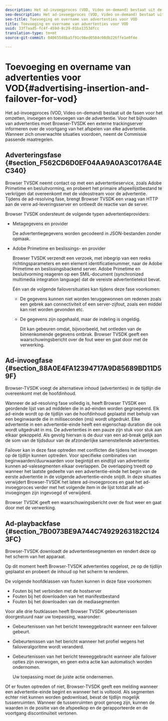 ```yaml
---
description: Het ad-invoegproces (VOD, Video on-demand) bestaat uit de fasen voor het omzetten, invoegen en toevoegen van de advertentie. Voor het bijhouden van advertenties moet Browser-TVSDK een externe trackingserver informeren over de voortgang van het afspelen van elke advertentie. Wanneer zich onverwachte situaties voordoen, neemt de Commissie passende maatregelen.
seo-description: Het ad-invoegproces (VOD, Video on-demand) bestaat uit de fasen voor het omzetten, invoegen en toevoegen van de advertentie. Voor het bijhouden van advertenties moet Browser-TVSDK een externe trackingserver informeren over de voortgang van het afspelen van elke advertentie. Wanneer zich onverwachte situaties voordoen, neemt de Commissie passende maatregelen.
seo-title: Toevoeging en overname van advertenties voor VOD
title: Toevoeging en overname van advertenties voor VOD
uuid: 33f7aad5-fc4f-459d-8c29-01ba1353dfcc
translation-type: tm+mt
source-git-commit: 040655d8ba5f91c98ed0584c08db226ffe1e0f4e

---
```



# Toevoeging en overname van advertenties voor VOD{#advertising-insertion-and-failover-for-vod}

Het ad-invoegproces (VOD, Video on-demand) bestaat uit de fasen voor het omzetten, invoegen en toevoegen van de advertentie. Voor het bijhouden van advertenties moet Browser-TVSDK een externe trackingserver informeren over de voortgang van het afspelen van elke advertentie. Wanneer zich onverwachte situaties voordoen, neemt de Commissie passende maatregelen.

## Adverteringsfase {#section_F562CD6D0EF04AA9A0A3C0176A4EC340}

Browser TVSDK neemt contact op met een advertentieservice, zoals Adobe Primetime en besluitvorming, en probeert het primaire afspeellijstbestand te verkrijgen dat overeenkomt met de videostream voor de advertentie. Tijdens de ad-resolving fase, brengt Browser TVSDK een vraag van HTTP aan de verre ad-leveringsserver en ontleedt de reactie van de server.

Browser TVSDK ondersteunt de volgende typen advertentieproviders:

* Metagegevens en provider

   De advertentiegegevens worden gecodeerd in JSON-bestanden zonder opmaak.
* Adobe Primetime en beslissings- en provider

   Browser TVSDK verzendt een verzoek, met inbegrip van een reeks richtingsparameters en een element identificatienummer, naar de Adobe Primetime en beslissingsbackend server. Adobe Primetime en besluitvorming reageren op een SMIL-document (synchronized multimedia integration language) dat de vereiste advertentietekst bevat.

   Één van de volgende failoversituaties kan tijdens deze fase voorkomen:

   * De gegevens kunnen niet worden teruggewonnen om redenen zoals een gebrek aan connectiviteit of een server-zijfout, zoals een middel kan niet worden gevonden etc.
   * De gegevens zijn opgehaald, maar de indeling is ongeldig.

      Dit kan gebeuren omdat, bijvoorbeeld, het ontleden van de binnenkomende gegevens ontbrak.
   Browser TVSDK geeft een waarschuwingsbericht over de fout weer en gaat door met de verwerking.

## Ad-invoegfase {#section_88A0E4FA12394717A9D85689BD11D59F}

Browser-TVSDK voegt de alternatieve inhoud (advertenties) in de tijdlijn die overeenkomt met de hoofdinhoud.

Wanneer de ad-resolving fase volledig is, heeft Browser TVSDK een geordende lijst van ad middelen die in ad-einden worden gegroepeerd. Elk ad-einde wordt op de tijdlijn van de hoofdinhoud geplaatst met behulp van een beginwaarde die in milliseconden (ms) wordt uitgedrukt. Elke advertentie in een advertentie-einde heeft een eigenschap duration die ook wordt uitgedrukt in ms. De advertenties in een pauze zijn stuk voor stuk aan elkaar gekoppeld. Als gevolg hiervan is de duur van een ad-break gelijk aan de som van de tijdsduur van de afzonderlijke samenstellende advertenties.

Failover kan in deze fase optreden met conflicten die tijdens het invoegen op de tijdlijn kunnen optreden. Voor specifieke combinaties van beginwaarden/duurwaarden voor begintijd en eindtijd van advertentie kunnen ad-valesegmenten elkaar overlappen. De overlapping treedt op wanneer het laatste gedeelte van een advertentie-einde het begin van de eerste advertentie in de volgende advertentie-einde snijdt. In deze situaties verwijdert Browser-TVSDK het latere ad-invoegproces en gaat het ad-invoegproces verder met het volgende item in de lijst totdat alle ad-invoegingen zijn ingevoegd of verwijderd.

Browser TVSDK geeft een waarschuwingsbericht over de fout weer en gaat door met de verwerking.

## Ad-playbackfase {#section_7B0073BE9A744C74929263182C1243FC}

Browser-TVSDK downloadt de advertentiesegmenten en rendert deze op het scherm van het apparaat.

Op dit moment heeft Browser-TVSDK advertenties opgelost, ze op de tijdlijn geplaatst en probeert de inhoud op het scherm te renderen.

De volgende hoofdklassen van fouten kunnen in deze fase voorkomen:

* Fouten bij het verbinden met de hostserver
* Fouten bij het downloaden van het manifestbestand
* Fouten bij het downloaden van de mediasegmenten

Voor alle drie foutklassen heeft Browser TVSDK gebeurtenissen doorgestuurd naar uw toepassing, waaronder:

* Gebeurtenissen van het bericht teweeggebracht wanneer een failover gebeurt.
* Gebeurtenissen van het bericht wanneer het profiel wegens het failoveralgoritme wordt veranderd.
* Gebeurtenissen van het bericht teweeggebracht wanneer alle failover opties zijn overwogen, en geen extra actie kan automatisch worden ondernomen.

   Uw toepassing moet de juiste actie ondernemen.

Of er fouten optreden of niet, Browser-TVSDK geeft een melding wanneer een advertentie-einde begint en wanneer het is voltooid. Als segmenten echter niet kunnen worden gedownload, bevat de tijdlijn mogelijk tussenruimten. Wanneer de tussenruimten groot genoeg zijn, kunnen de waarden in de positie van de afspeelkop en de gerapporteerde en de voortgang discontinuïteit vertonen.
